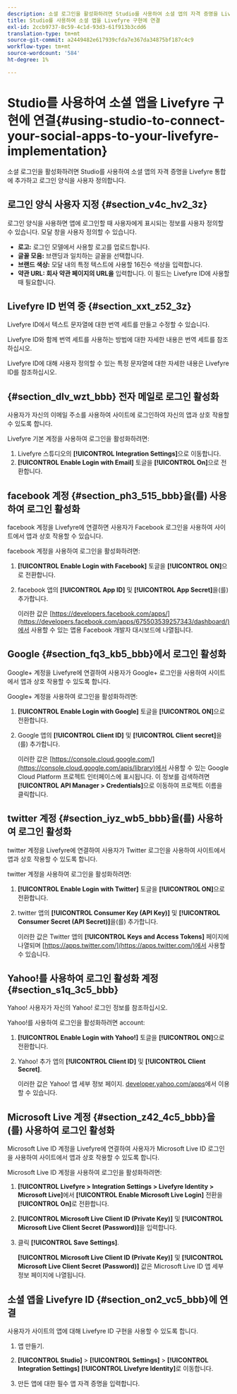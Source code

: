```yaml
---
description: 소셜 로그인을 활성화하려면 Studio를 사용하여 소셜 앱의 자격 증명을 Livefyre 통합에 추가하고 로그인 양식을 사용자 정의합니다.
title: Studio를 사용하여 소셜 앱을 Livefyre 구현에 연결
exl-id: 2ccb9737-8c59-4c1d-93d3-61f913b3cdd6
translation-type: tm+mt
source-git-commit: a2449482e617939cfda7e367da34875bf187c4c9
workflow-type: tm+mt
source-wordcount: '584'
ht-degree: 1%

---
```


# Studio를 사용하여 소셜 앱을 Livefyre 구현에 연결{#using-studio-to-connect-your-social-apps-to-your-livefyre-implementation}

소셜 로그인을 활성화하려면 Studio를 사용하여 소셜 앱의 자격 증명을 Livefyre 통합에 추가하고 로그인 양식을 사용자 정의합니다.

## 로그인 양식 사용자 지정 {#section_v4c_hv2_3z}

로그인 양식을 사용하면 앱에 로그인할 때 사용자에게 표시되는 정보를 사용자 정의할 수 있습니다. 모달 창을 사용자 정의할 수 있습니다.

* **로고:** 로그인 모델에서 사용할 로고를 업로드합니다.
* **글꼴 모음:** 브랜딩과 일치하는 글꼴을 선택합니다.
* **브랜드 색상:** 모달 내의 특정 텍스트에 사용할 16진수 색상을 입력합니다.
* **약관 URL: 회사 약관 페이지의 URL을** 입력합니다. 이 필드는 Livefyre ID에 사용할 때 필요합니다.

## Livefyre ID 번역 중 {#section_xxt_z52_3z}

Livefyre ID에서 텍스트 문자열에 대한 번역 세트를 만들고 수정할 수 있습니다.

Livefyre ID와 함께 번역 세트를 사용하는 방법에 대한 자세한 내용은 번역 세트를 참조하십시오.

Livefyre ID에 대해 사용자 정의할 수 있는 특정 문자열에 대한 자세한 내용은 Livefyre ID를 참조하십시오.

## {#section_dlv_wzt_bbb} 전자 메일로 로그인 활성화

사용자가 자신의 이메일 주소를 사용하여 사이트에 로그인하여 자신의 앱과 상호 작용할 수 있도록 합니다.

Livefyre 기본 계정을 사용하여 로그인을 활성화하려면:

1. Livefyre 스튜디오의 **[!UICONTROL Integration Settings]**&#x200B;으로 이동합니다.
1. **[!UICONTROL Enable Login with Email]** 토글을 **[!UICONTROL On]**&#x200B;으로 전환합니다.

## facebook 계정 {#section_ph3_515_bbb}을(를) 사용하여 로그인 활성화

facebook 계정을 Livefyre에 연결하면 사용자가 Facebook 로그인을 사용하여 사이트에서 앱과 상호 작용할 수 있습니다.

facebook 계정을 사용하여 로그인을 활성화하려면:

1. **[!UICONTROL Enable Login with Facebook]** 토글을 **[!UICONTROL ON]**&#x200B;으로 전환합니다.

1. facebook 앱의 **[!UICONTROL App ID]** 및 **[!UICONTROL App Secret]**&#x200B;을(를) 추가합니다.

   이러한 값은 [https://developers.facebook.com/apps/](https://developers.facebook.com/apps/675503539257343/dashboard/)에서 사용할 수 있는 앱용 Facebook 개발자 대시보드에 나열됩니다.

## Google {#section_fq3_kb5_bbb}에서 로그인 활성화

Google+ 계정을 Livefyre에 연결하여 사용자가 Google+ 로그인을 사용하여 사이트에서 앱과 상호 작용할 수 있도록 합니다.

Google+ 계정을 사용하여 로그인을 활성화하려면:

1. **[!UICONTROL Enable Login with Google]** 토글을 **[!UICONTROL ON]**&#x200B;으로 전환합니다.

1. Google 앱의 **[!UICONTROL Client ID]** 및 **[!UICONTROL Client secret]**&#x200B;을(를) 추가합니다.

   이러한 값은 [https://console.cloud.google.com/](https://console.cloud.google.com/apis/library)에서 사용할 수 있는 Google Cloud Platform 프로젝트 인터페이스에 표시됩니다. 이 정보를 검색하려면 **[!UICONTROL API Manager > Credentials]**&#x200B;으로 이동하여 프로젝트 이름을 클릭합니다.

## twitter 계정 {#section_iyz_wb5_bbb}을(를) 사용하여 로그인 활성화

twitter 계정을 Livefyre에 연결하여 사용자가 Twitter 로그인을 사용하여 사이트에서 앱과 상호 작용할 수 있도록 합니다.

twitter 계정을 사용하여 로그인을 활성화하려면:

1. **[!UICONTROL Enable Login with Twitter]** 토글을 **[!UICONTROL ON]**&#x200B;으로 전환합니다.

1. twitter 앱의 **[!UICONTROL Consumer Key (API Key)]** 및 **[!UICONTROL Consumer Secret (API Secret)]**&#x200B;을(를) 추가합니다.

   이러한 값은 Twitter 앱의 **[!UICONTROL Keys and Access Tokens]** 페이지에 나열되며 [https://apps.twitter.com/](https://apps.twitter.com/)에서 사용할 수 있습니다.

## Yahoo!를 사용하여 로그인 활성화 계정 {#section_s1q_3c5_bbb}

Yahoo! 사용자가 자신의 Yahoo! 로그인 정보를 참조하십시오.

Yahoo!를 사용하여 로그인을 활성화하려면 account:

1. **[!UICONTROL Enable Login with Yahoo!]** 토글을 **[!UICONTROL ON]**&#x200B;으로 전환합니다.

1. Yahoo! 추가 앱의 **[!UICONTROL Client ID]** 및 **[!UICONTROL Client Secret]**.

   이러한 값은 Yahoo! 앱 세부 정보 페이지. [developer.yahoo.com/apps](https://developer.yahoo.com/apps)에서 이용할 수 있습니다.

## Microsoft Live 계정 {#section_z42_4c5_bbb}을(를) 사용하여 로그인 활성화

Microsoft Live ID 계정을 Livefyre에 연결하여 사용자가 Microsoft Live ID 로그인을 사용하여 사이트에서 앱과 상호 작용할 수 있도록 합니다.

Microsoft Live ID 계정을 사용하여 로그인을 활성화하려면:

1. **[!UICONTROL Livefyre > Integration Settings > Livefyre Identity > Microsoft Live]**&#x200B;에서 **[!UICONTROL Enable Microsoft Live Login]** 전환을 **[!UICONTROL On]**&#x200B;로 전환합니다.

1. **[!UICONTROL Microsoft Live Client ID (Private Key)]** 및 **[!UICONTROL Microsoft Live Client Secret (Password)]**&#x200B;을 입력합니다.

1. 클릭 **[!UICONTROL Save Settings]**.

   **[!UICONTROL Microsoft Live Client ID (Private Key)]** 및 **[!UICONTROL Microsoft Live Client Secret (Password)]** 값은 Microsoft Live ID 앱 세부 정보 페이지에 나열됩니다.

## 소셜 앱을 Livefyre ID {#section_on2_vc5_bbb}에 연결

사용자가 사이트의 앱에 대해 Livefyre ID 구현을 사용할 수 있도록 합니다.

1. 앱 만들기.
1. **[!UICONTROL Studio]** > **[!UICONTROL Settings]** > **[!UICONTROL Integration Settings]** **[!UICONTROL Livefyre Identity]**&#x200B;로 이동합니다.

1. 만든 앱에 대한 필수 앱 자격 증명을 입력합니다.

